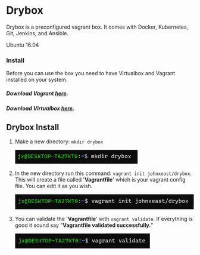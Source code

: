# Drybox

Drybox is a preconfigured vagrant box. It comes with Docker, Kubernetes, Git, Jenkins, and Ansible.

Ubuntu 16.04


### Install

Before you can use the box you need to have Virtualbox and Vagrant installed on your system.

##### Download Vagrant [here](https://www.vagrantup.com/).

##### Download Virtualbox [here](https://www.virtualbox.org/wiki/Downloads).


## Drybox Install

1. Make a new directory:
   `mkdir drybox`
   
   <img src="images/drybox1.PNG">

2. In the new directory run this command:
   `vagrant init johnxeast/drybox`. This will create a file called '**Vagrantfile**' which is your vagrant config file. You can edit it as you wish.
   
   <img src="images/drybox2.PNG">

3. You can validate the '**Vagrantfile**' with `vagrant validate`. If everything is good it sound say "**Vagrantfile validated successfully.**"
   
   <img src="images/drybox3.PNG">


